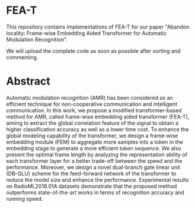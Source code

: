 # FEA-T
This repository contains implementations of FEA-T for our paper "Abandon locality: Frame-wise Embedding Aided Transformer for Automatic Modulation Recognition".

We will upload the complete code as soon as possible after sorting and commenting.

# Abstract

Automatic modulation recognition (AMR) has been considered as an efficient technique for non-cooperative communication and intelligent communication. In this work, we propose a modified transformer-based method for AMR, called frame-wise embedding aided transformer (FEA-T), aiming to extract the global correlation feature of the signal to obtain a higher classification accuracy as well as a lower time cost. To enhance the global modeling capability of the transformer, we design a frame-wise embedding module (FEM) to aggregate more samples into a token in the embedding stage to generate a more efficient token sequence. We also present the optimal frame length by analyzing the representation ability of each transformer layer for a better trade-off between the speed and the performance. Moreover, we design a novel dual-branch gate linear unit (DB-GLU) scheme for the feed-forward network of the transformer to reduce the model size and enhance the performance. Experimental results on RadioML2018.01A datasets demonstrate that the proposed method outperforms state-of-the-art works in terms of recognition accuracy and running speed. 

